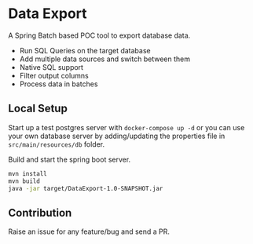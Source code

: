 # Data Export
A Spring Batch based POC tool to export database data.

 - Run SQL Queries on the target database
 - Add multiple data sources and switch between them
 - Native SQL support
 - Filter output columns
 - Process data in batches

## Local Setup
Start up a test postgres server with ```docker-compose up -d``` or you can use your own database server by adding/updating the properties file in ```src/main/resources/db``` folder.

Build and start the spring boot server.
```bash
mvn install 
mvn build
java -jar target/DataExport-1.0-SNAPSHOT.jar
```

## Contribution
Raise an issue for any feature/bug and send a PR.